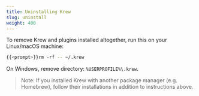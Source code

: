 ```yaml
---
title: Uninstalling Krew
slug: uninstall
weight: 400
---
```


To remove Krew and plugins installed altogether, run this on your Linux/macOS machine:

```sh
{{<prompt>}}rm -rf -- ~/.krew
```

On Windows, remove directory: `%USERPROFILE%\.krew`.

> Note: If you installed Krew with another package manager (e.g. Homebrew),
> follow their installations in addition to instructions above.
